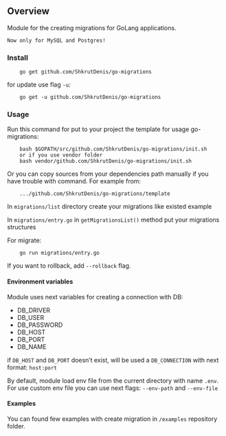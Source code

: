 ## Overview

Module for the creating migrations for GoLang applications.
 
`Now only for MySQL and Postgres!`

### Install

```
    go get github.com/ShkrutDenis/go-migrations
```

for update use flag `-u`:

```
    go get -u github.com/ShkrutDenis/go-migrations
```

### Usage

Run this command for put to your project the template for usage go-migrations:
```
    bash $GOPATH/src/github.com/ShkrutDenis/go-migrations/init.sh
    or if you use vendor folder
    bash vendor/github.com/ShkrutDenis/go-migrations/init.sh
```

Or you can copy sources from your dependencies path manually if you have trouble with command.
For example from:
```
    .../github.com/ShkrutDenis/go-migrations/template
```

In `migrations/list` directory create your migrations like existed example

In `migrations/entry.go` in `getMigrationsList()` method put your migrations structures

For migrate:
```
    go run migrations/entry.go
```

If you want to rollback, add `--rollback` flag.

#### Environment variables

Module uses next variables for creating a connection with DB:

- DB_DRIVER
- DB_USER
- DB_PASSWORD
- DB_HOST
- DB_PORT
- DB_NAME

if `DB_HOST` and `DB_PORT` doesn’t exist, will be used a `DB_CONNECTION` with next format: `host:port`

By default, module load env file from the current directory with name `.env`. For use custom env file you can use next flags: `--env-path` and `--env-file`

#### Examples

You can found few examples with create migration in `/examples` repository folder.